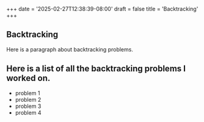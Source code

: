+++
date = '2025-02-27T12:38:39-08:00'
draft = false
title = 'Backtracking'
+++

## Backtracking

Here is a paragraph about backtracking problems.

## Here is a list of all the backtracking problems I worked on.

* problem 1
* problem 2
* problem 3
* problem 4